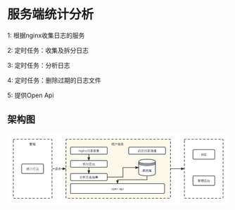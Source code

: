# 服务端统计分析

1: 根据nginx收集日志的服务


2: 定时任务：收集及拆分日志


3: 定时任务：分析日志


4: 定时任务：删除过期的日志文件


5: 提供Open Api

## 架构图
![server-monitor架构图](./document/images/0-1.jpg "server-monitor架构图")